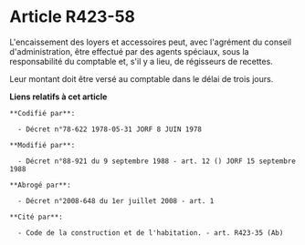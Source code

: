 # Article R423-58

L'encaissement des loyers et accessoires peut, avec l'agrément du conseil d'administration, être effectué par des agents
spéciaux, sous la responsabilité du comptable et, s'il y a lieu, de régisseurs de recettes.

Leur montant doit être versé au comptable dans le délai de trois jours.

**Liens relatifs à cet article**

	**Codifié par**:

	  - Décret n°78-622 1978-05-31 JORF 8 JUIN 1978

	**Modifié par**:

	  - Décret n°88-921 du 9 septembre 1988 - art. 12 () JORF 15 septembre 1988

	**Abrogé par**:

	  - Décret n°2008-648 du 1er juillet 2008 - art. 1

	**Cité par**:

	  - Code de la construction et de l'habitation. - art. R423-35 (Ab)

